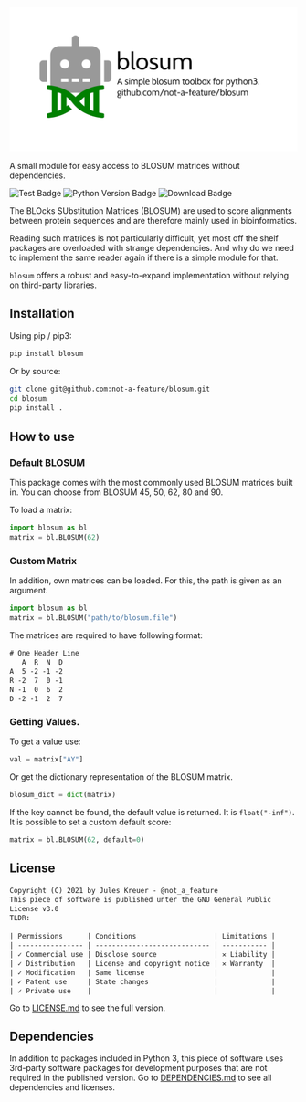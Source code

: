 ![blosum](https://github.com/not-a-feature/blosum/raw/main/blosum.png)

A small module for easy access to BLOSUM matrices without dependencies.

![Test Badge](https://github.com/not-a-feature/blosum/actions/workflows/tests.yml/badge.svg)
![Python Version Badge](https://img.shields.io/pypi/pyversions/blosum)
![Download Badge](https://img.shields.io/pypi/dm/blosum.svg)

The BLOcks SUbstitution Matrices (BLOSUM) are used to score alignments between protein sequences and are therefore mainly used in bioinformatics.

Reading such matrices is not particularly difficult, yet most off the shelf packages are overloaded with strange dependencies.
And why do we need to implement the same reader again if there is a simple module for that.

`blosum` offers a robust and easy-to-expand implementation without relying on third-party libraries. 


## Installation
Using pip  / pip3:
```bash
pip install blosum
```
Or by source:
```bash
git clone git@github.com:not-a-feature/blosum.git
cd blosum
pip install .
```

## How to use

### Default BLOSUM 
This package comes with the most commonly used BLOSUM matrices built in.
You can choose from BLOSUM 45, 50, 62, 80 and 90.

To load a matrix:
```python
import blosum as bl
matrix = bl.BLOSUM(62)
``` 

### Custom Matrix
In addition, own matrices can be loaded. For this, the path is given as an argument.

```python
import blosum as bl
matrix = bl.BLOSUM("path/to/blosum.file")
```

The matrices are required to have following format:

```
# One Header Line
   A  R  N  D
A  5 -2 -1 -2
R -2  7  0 -1
N -1  0  6  2
D -2 -1  2  7
```

### Getting Values.
To get a value use:

```python
val = matrix["AY"]
```

Or get the dictionary representation of the BLOSUM matrix.

```python
blosum_dict = dict(matrix)
```

If the key cannot be found, the default value is returned. It is `float("-inf")`.
It is possible to set a custom default score:
```python
matrix = bl.BLOSUM(62, default=0)
```

## License
```
Copyright (C) 2021 by Jules Kreuer - @not_a_feature
This piece of software is published unter the GNU General Public License v3.0
TLDR:

| Permissions      | Conditions                   | Limitations |
| ---------------- | ---------------------------- | ----------- |
| ✓ Commercial use | Disclose source              | ✕ Liability |
| ✓ Distribution   | License and copyright notice | ✕ Warranty  |
| ✓ Modification   | Same license                 |             |
| ✓ Patent use     | State changes                |             |
| ✓ Private use    |                              |             |
```
Go to [LICENSE.md](https://github.com/not-a-feature/blosum/blob/main/LICENSE) to see the full version.

## Dependencies
In addition to packages included in Python 3, this piece of software uses 3rd-party software packages for development purposes that are not required in the published version.
Go to [DEPENDENCIES.md](https://github.com/not-a-feature/blosum/blob/main/DEPENDENCIES.md) to see all dependencies and licenses.